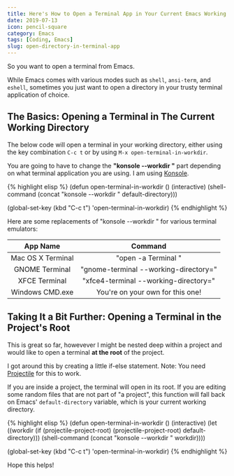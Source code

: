 ```yaml
---
title: Here's How to Open a Terminal App in Your Current Emacs Working Directory
date: 2019-07-13
icon: pencil-square
category: Emacs
tags: [Coding, Emacs]
slug: open-directory-in-terminal-app
---
```


So you want to open a terminal from Emacs.

While Emacs comes with various modes such as `shell`, `ansi-term`, and `eshell`, sometimes you just want to open a directory in your trusty terminal application of choice.

## The Basics: Opening a Terminal in The Current Working Directory

The below code will open a terminal in your working directory, either using the key combination `C-c t` or by using `M-x open-terminal-in-workdir`.

You are going to have to change the **"konsole --workdir "** part depending on what terminal application you are using. I am using [Konsole](https://konsole.kde.org/).

{% highlight elisp %}
(defun open-terminal-in-workdir ()
  (interactive)
    (shell-command (concat "konsole --workdir " default-directory)))

(global-set-key (kbd "C-c t") 'open-terminal-in-workdir)
{% endhighlight %}

Here are some replacements of "konsole --workdir " for various terminal emulators:

| App Name          | Command                               |
|:-----------------:|:-------------------------------------:|
| Mac OS X Terminal | "open -a Terminal "                   |
| GNOME Terminal    | "gnome-terminal --working-directory=" |
| XFCE Terminal     | "xfce4-terminal --working-directory=" |
| Windows CMD.exe   | You're on your own for this one!      |

## Taking It a Bit Further: Opening a Terminal in the Project's Root

This is great so far, howevever I might be nested deep within a project and would like to open a terminal **at the root** of the project.

I got around this by creating a little if-else statement. Note: You need [Projectile](https://projectile.readthedocs.io/en/latest/) for this to work.

If you are inside a project, the terminal will open in its root. If you are editing some random files that are not part of "a project", this function will fall back on Emacs' `default-directory` variable, which is your current working directory.

{% highlight elisp %}
(defun open-terminal-in-workdir ()
  (interactive)
  (let ((workdir (if (projectile-project-root)
                     (projectile-project-root)
                   default-directory)))
    (shell-command (concat "konsole --workdir " workdir))))

(global-set-key (kbd "C-c t") 'open-terminal-in-workdir)
{% endhighlight %}

Hope this helps!
